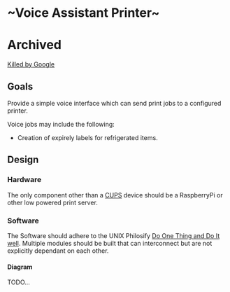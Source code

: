 # ~Voice Assistant Printer~

# Archived

[Killed by Google](https://developers.google.com/assistant/ca-sunset)

## Goals

Provide a simple voice interface which can send print jobs to a configured printer.

Voice jobs may include the following:

* Creation of expirely labels for refrigerated items.

## Design

### Hardware

The only component other than a [CUPS](https://www.cups.org/) device should be a RaspberryPi or other low powered print server.

### Software

The Software should adhere to the UNIX Philosify
[Do One Thing and Do It well](https://en.wikipedia.org/wiki/Unix_philosophy#Do_One_Thing_and_Do_It_Well).
Multiple modules should be built that can interconnect but are not explicitly dependant on each other.

#### Diagram

TODO...
